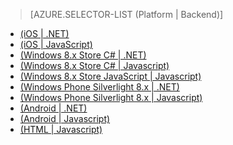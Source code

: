 > [AZURE.SELECTOR-LIST (Platform | Backend)]
- [(iOS | .NET)](../articles/mobile-services-dotnet-backend-ios-call-custom-api.md)
- [(iOS | JavaScript)](../articles/mobile-services-ios-call-custom-api.md)
- [(Windows 8.x Store C# | .NET)](../articles/mobile-services-dotnet-backend-windows-store-dotnet-call-custom-api.md)
- [(Windows 8.x Store C# | Javascript)](../articles/mobile-services-windows-store-dotnet-call-custom-api.md)
- [(Windows 8.x Store JavaScript | Javascript)](../articles/mobile-services-windows-store-javascript-call-custom-api.md)
- [(Windows Phone Silverlight 8.x | .NET)](../articles/mobile-services-dotnet-backend-windows-phone-call-custom-api.md)
- [(Windows Phone Silverlight 8.x | Javascript)](../articles/mobile-services-windows-phone-call-custom-api.md)
- [(Android | .NET)](../articles/mobile-services-dotnet-backend-android-call-custom-api.md)
- [(Android | Javascript)](../articles/mobile-services-android-call-custom-api.md)
- [(HTML | Javascript)](../articles/mobile-services-html-call-custom-api.md)

<!---HONumber=58-->